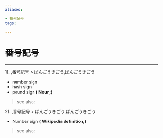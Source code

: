 ```yaml
---
aliases:
    
- 番号記号
tags:
    
---
```


# 番号記号
---
1).
,番号記号 > ばんごうきごう,ばんごうきごう

- number sign
- hash sign
- pound sign
**( Noun;)**
> see also: 
            
2).
,番号記号 > ばんごうきごう,ばんごうきごう

- Number sign
**( Wikipedia definition;)**
> see also: 
            